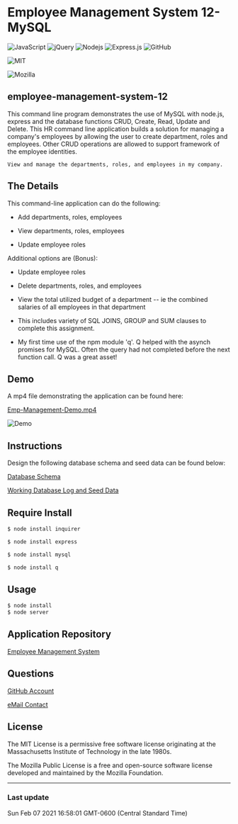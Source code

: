 # Employee Management System 12-MySQL

<p>
<img alt="JavaScript" src="https://img.shields.io/badge/javascript%20-%23323330.svg?&style=for-the-badge&logo=javascript&logoColor=%23F7DF1E"/>
<img alt="jQuery" src="https://img.shields.io/badge/jquery%20-%230769AD.svg?&style=for-the-badge&logo=jquery&logoColor=white"/>
 <img alt="Nodejs" src="https://img.shields.io/badge/-Nodejs-43853d?style=flat-square&logo=Node.js&logoColor=white" />
 <img alt="Express.js" src="https://img.shields.io/badge/express.js%20-%23404d59.svg?&style=for-the-badge"/>
 <img alt="GitHub" src="https://img.shields.io/badge/github%20-%23121011.svg?&style=for-the-badge&logo=github&logoColor=white"/>
 </p>

 

![MIT](https://img.shields.io/badge/License-MIT-yellow.svg)

![Mozilla](https://img.shields.io/badge/License-MPL%202.0-brightgreen.svg)

## employee-management-system-12

This command line program demonstrates the use of MySQL with node.js, express and the database functions CRUD, Create, Read, Update and Delete.
This HR command line application builds a solution for managing a company's employees by allowing the user to create department, roles and employees.  Other CRUD operations are allowed to support framework of the employee identities. 

```
View and manage the departments, roles, and employees in my company.

```

 ## The Details

This command-line application can do the following:

  * Add departments, roles, employees

  * View departments, roles, employees

  * Update employee roles

Additional options are (Bonus):

  * Update employee roles

  * Delete departments, roles, and employees

  * View the total utilized budget of a department -- ie the combined salaries of all employees in that department
  
  * This includes variety of SQL JOINS, GROUP and SUM clauses to complete this assignment.

  * My first time use of the npm module 'q'.  Q helped with the asynch promises for MySQL.  Often the query had not completed before the next function call.  Q was a great asset!  

  ## Demo

  A mp4 file demonstrating the application can be found here:

  [Emp-Management-Demo.mp4](https://github.com/bootcampdev/employee-management-system-12/tree/main/Assests)

  ![Demo](Demo.gif)

## Instructions

Design the following database schema and seed data can be found below:

[Database Schema](https://github.com/bootcampdev/employee-management-system-12/tree/main/Assests)

[Working Database Log and Seed Data](https://github.com/bootcampdev/employee-management-system-12/tree/main/Assests)

## Require Install
```md
$ node install inquirer

$ node install express

$ node install mysql

$ node install q
```

## Usage
```md
$ node install
$ node server

```


## Application Repository

[Employee Management System](https://github.com/bootcampdev/employee-management-system-12)


## Questions

[GitHub Account](https://github.com/bootcampdev)


<p><a href="mailto:kimberleyheuer@hotmail.com">eMail Contact</a></p>


## License

The MIT License is a permissive free software license originating at the Massachusetts Institute of Technology in the late 1980s.

The Mozilla Public License is a free and open-source software license developed and maintained by the Mozilla Foundation.

---
### Last update

Sun Feb 07 2021 16:58:01 GMT-0600 (Central Standard Time)

